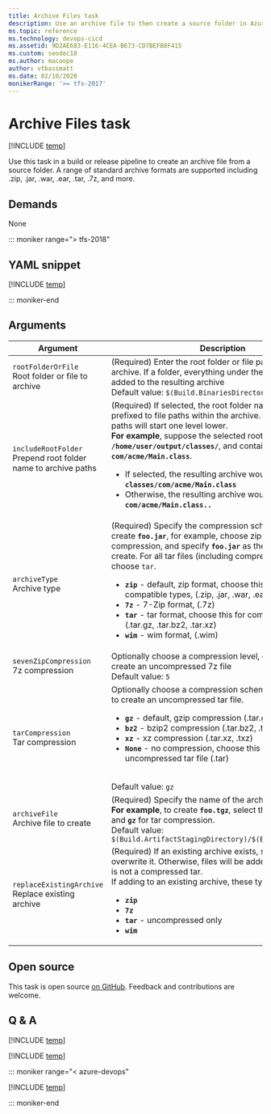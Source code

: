 ```yaml
---
title: Archive Files task
description: Use an archive file to then create a source folder in Azure Pipelines and Team Foundation Server (TFS)  
ms.topic: reference
ms.technology: devops-cicd
ms.assetid: 9D2AE683-E116-4CEA-B673-CD7BEFB8F415
ms.custom: seodec18
ms.author: macoope
author: vtbassmatt
ms.date: 02/10/2020
monikerRange: '>= tfs-2017'
---
```


# Archive Files task

[!INCLUDE [temp](../../includes/version-tfs-2017-rtm.md)]

Use this task in a build or release pipeline to create an archive file from a source folder.
A range of standard archive formats are supported including .zip, .jar, .war, .ear, .tar, .7z, and more.

## Demands

None

::: moniker range="> tfs-2018"

## YAML snippet

[!INCLUDE [temp](../includes/yaml/ArchiveFilesV2.md)]

::: moniker-end

## Arguments

|Argument|Description|
|--- |--- |
|`rootFolderOrFile`<br/>Root folder or file to archive| (Required) Enter the root folder or file path to add to the archive. If a folder, everything under the folder will be added to the resulting archive <br/>Default value: `$(Build.BinariesDirectory)`|
|`includeRootFolder`<br/>Prepend root folder name to archive paths| (Required) If selected, the root folder name will be prefixed to file paths within the archive. Otherwise, all file paths will start one level lower. <br/> **For example**, suppose the selected root folder is: <code>**/home/user/output/classes/**</code>, and contains: <code>**com/acme/Main.class**</code>. <ul><li>If selected, the resulting archive would contain: <code>**classes/com/acme/Main.class**</code></li> <li>Otherwise, the resulting archive would contain: <code>**com/acme/Main.class..**</code> </li>|
|`archiveType`<br/>Archive type| (Required) Specify the compression scheme used.  To create **`foo.jar`**, for example, choose zip for the compression, and specify **`foo.jar`** as the archive file to create. For all tar files (including compressed ones), choose `tar`.<br/><ul><li><b><code>zip</code></b> - default, zip format, choose this for all zip compatible types, (.zip, .jar, .war, .ear)</li><li><b><code>7z</code></b> - 7-Zip format, (.7z)</li><li><b><code>tar</code></b> - tar format, choose this for compressed tars, (.tar.gz, .tar.bz2, .tar.xz)</li><li><b><code>wim</code></b> - wim format, (.wim)</li></ul>|
|`sevenZipCompression`<br/>7z compression| Optionally choose a compression level, or choose **`None`** to create an uncompressed 7z file <br/>Default value: `5`|
|`tarCompression`<br/>Tar compression|Optionally choose a compression scheme, or choose **`None`** to create an uncompressed tar file. <br/><ul><li><b><code>gz</code></b> - default, gzip compression (.tar.gz, .tar.tgz, .taz)</li><li><b><code>bz2</code></b> - bzip2 compression (.tar.bz2, .tz2, .tbz2)</li><li><b><code>xz</code></b> - xz compression (.tar.xz, .txz)</li><li><b><code>None</code></b> - no compression, choose this to create a uncompressed tar file (.tar)</li></ul> <br/>Default value: `gz`|
|`archiveFile`<br/>Archive file to create|(Required) Specify the name of the archive file to create. <br/>**For example**, to create **`foo.tgz`**, select the **`tar`** archive type and <b>`gz`</b> for tar compression. <br/>Default value: `$(Build.ArtifactStagingDirectory)/$(Build.BuildId).zip`|
|`replaceExistingArchive`<br/>Replace existing archive|(Required) If an existing archive exists, specify whether to overwrite it.  Otherwise, files will be added to it as long as it is not a compressed tar. <br/>If adding to an existing archive, these types are supported: <ul><li><b><code>zip</code></b></li><li><b><code>7z</code></b></li><li><b><code>tar</code></b> - uncompressed only</li><li><b><code>wim</code></b></li></ul>|

## Open source

This task is open source [on GitHub](https://github.com/Microsoft/azure-pipelines-tasks). Feedback and contributions are welcome.

## Q & A

<!-- BEGINSECTION class="md-qanda" -->

[!INCLUDE [temp](../includes/build-step-common-qa.md)]

[!INCLUDE [temp](../../includes/qa-agents.md)]

::: moniker range="< azure-devops"

[!INCLUDE [temp](../../includes/qa-versions.md)]

::: moniker-end

<!-- ENDSECTION -->

